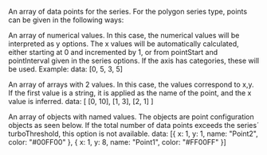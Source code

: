 An array of data points for the series. For the polygon series
type, points can be given in the following ways:

An array of numerical values. In this case, the numerical values
will be interpreted as y options. The x values will be automatically
calculated, either starting at 0 and incremented by 1, or from pointStart
and pointInterval given in the series options. If the axis has
categories, these will be used. Example:
data: [0, 5, 3, 5]


An array of arrays with 2 values. In this case, the values correspond
to x,y. If the first value is a string, it is applied as the name
of the point, and the x value is inferred.
data: [
    [0, 10],
    [1, 3],
    [2, 1]
]


An array of objects with named values. The objects are point
configuration objects as seen below. If the total number of data
points exceeds the series´ turboThreshold,
this option is not available.
data: [{
    x: 1,
    y: 1,
    name: &quot;Point2&quot;,
    color: &quot;#00FF00&quot;
}, {
    x: 1,
    y: 8,
    name: &quot;Point1&quot;,
    color: &quot;#FF00FF&quot;
}]